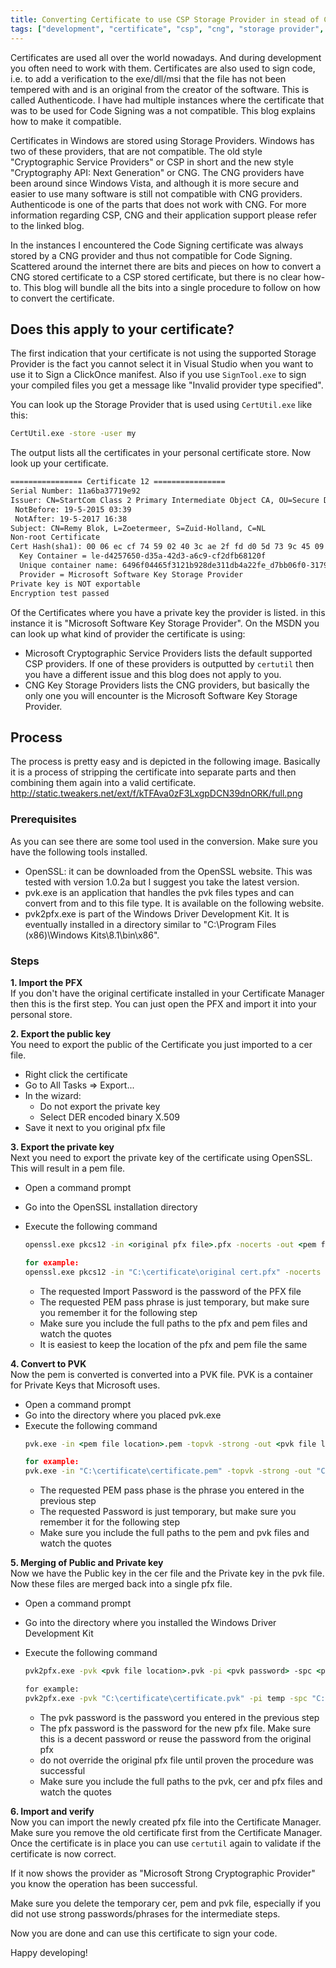 ```yaml
---
title: Converting Certificate to use CSP Storage Provider in stead of CNG Storage Provider
tags: ["development", "certificate", "csp", "cng", "storage provider", ".net"]
---
```

Certificates are used all over the world nowadays. And during development you often need to work with them. Certificates are also used to sign code, i.e. to add a verification to the exe/dll/msi that the file has not been tempered with and is an original from the creator of the software. This is called Authenticode. I have had multiple instances where the certificate that was to be used for Code Signing was a not compatible. This blog explains how to make it compatible.
<!--more-->
Certificates in Windows are stored using Storage Providers. Windows has two of these providers, that are not compatible. The old style "Cryptographic Service Providers" or CSP in short and the new style "Cryptography API: Next Generation" or CNG. The CNG providers have been around since Windows Vista, and although it is more secure and easier to use many software is still not compatible with CNG providers. Authenticode is one of the parts that does not work with CNG. For more information regarding CSP, CNG and their application support please refer to the linked blog.

In the instances I encountered the Code Signing certificate was always stored by a CNG provider and thus not compatible for Code Signing. Scattered around the internet there are bits and pieces on how to convert a CNG stored certificate to a CSP stored certificate, but there is no clear how-to. This blog will bundle all the bits into a single procedure to follow on how to convert the certificate.

## Does this apply to your certificate?
The first indication that your certificate is not using the supported Storage Provider is the fact you cannot select it in Visual Studio when you want to use it to Sign a ClickOnce manifest. Also if you use `SignTool.exe` to sign your compiled files you get a message like "Invalid provider type specified".

You can look up the Storage Provider that is used using `CertUtil.exe` like this:
```cmd
CertUtil.exe -store -user my
```

The output lists all the certificates in your personal certificate store. Now look up your certificate.
```txt
================ Certificate 12 ================
Serial Number: 11a6ba37719e92
Issuer: CN=StartCom Class 2 Primary Intermediate Object CA, OU=Secure Digital Certificate Signing, O=StartCom Ltd., C=IL
 NotBefore: 19-5-2015 03:39
 NotAfter: 19-5-2017 16:38
Subject: CN=Remy Blok, L=Zoetermeer, S=Zuid-Holland, C=NL
Non-root Certificate
Cert Hash(sha1): 00 06 ec cf 74 59 02 40 3c ae 2f fd d0 5d 73 9c 45 09 52 2a
  Key Container = le-d4257650-d35a-42d3-a6c9-cf2dfb68120f
  Unique container name: 6496f04465f3121b928de311db4a22fe_d7bb06f0-3179-4636-b5ea-7aecd5c55471
  Provider = Microsoft Software Key Storage Provider
Private key is NOT exportable
Encryption test passed
```

Of the Certificates where you have a private key the provider is listed. in this instance it is "Microsoft Software Key Storage Provider". On the MSDN you can look up what kind of provider the certificate is using:
- Microsoft Cryptographic Service Providers lists the default supported CSP providers. If one of these providers is outputted by `certutil` then you have a different issue and this blog does not apply to you.
- CNG Key Storage Providers lists the CNG providers, but basically the only one you will encounter is the Microsoft Software Key Storage Provider.

## Process
The process is pretty easy and is depicted in the following image. Basically it is a process of stripping the certificate into separate parts and then combining them again into a valid certificate.
http://static.tweakers.net/ext/f/kTFAva0zF3LxgpDCN39dnORK/full.png

### Prerequisites
As you can see there are some tool used in the conversion. Make sure you have the following tools installed.
- OpenSSL: it can be downloaded from the OpenSSL website. This was tested with version 1.0.2a but I suggest you take the latest version.
- pvk.exe is an application that handles the pvk files types and can convert from and to this file type. It is available on the following website.
- pvk2pfx.exe is part of the Windows Driver Development Kit. It is eventually installed in a directory similar to "C:\Program Files (x86)\Windows Kits\8.1\bin\x86".

### Steps

__1. Import the PFX__  
If you don't have the original certificate installed in your Certificate Manager then this is the first step. You can just open the PFX and import it into your personal store.

__2. Export the public key__  
You need to export the public of the Certificate you just imported to a cer file.

- Right click the certificate
- Go to All Tasks => Export...
- In the wizard:
    - Do not export the private key
    - Select DER encoded binary X.509
- Save it next to you original pfx file

__3. Export the private key__  
Next you need to export the private key of the certificate using OpenSSL. This will result in a pem file.

- Open a command prompt
- Go into the OpenSSL installation directory
- Execute the following command
    ```cmd
    openssl.exe pkcs12 -in <original pfx file>.pfx -nocerts -out <pem file location>.pem
    
    for example:
    openssl.exe pkcs12 -in "C:\certificate\original cert.pfx" -nocerts -out "C:\certificate\certificate.pem"
    ``` 

    - The requested Import Password is the password of the PFX file
    - The requested PEM pass phrase is just temporary, but make sure you remember it for the following step
    - Make sure you include the full paths to the pfx and pem files and watch the quotes
    - It is easiest to keep the location of the pfx and pem file the same

__4. Convert to PVK__  
Now the pem is converted is converted into a PVK file. PVK is a container for Private Keys that Microsoft uses.

- Open a command prompt
- Go into the directory where you placed pvk.exe
- Execute the following command
    ```cmd
    pvk.exe -in <pem file location>.pem -topvk -strong -out <pvk file location>.pvk

    for example:
    pvk.exe -in "C:\certificate\certificate.pem" -topvk -strong -out "C:\certificate\certificate.pvk"
    ```
    - The requested PEM pass phase is the phrase you entered in the previous step
    - The requested Password is just temporary, but make sure you remember it for the following step
    - Make sure you include the full paths to the pem and pvk files and watch the quotes

__5. Merging of Public and Private key__  
Now we have the Public key in the cer file and the Private key in the pvk file. Now these files are merged back into a single pfx file.

- Open a command prompt
- Go into the directory where you installed the Windows Driver Development Kit
- Execute the following command

    ```cmd
    pvk2pfx.exe -pvk <pvk file location>.pvk -pi <pvk password> -spc <pvk file location>.cer -pfx <new pfx file location>.pfx -po <pfx password>

    for example:
    pvk2pfx.exe -pvk "C:\certificate\certificate.pvk" -pi temp -spc "C:\certificate\certificate.cer" -pfx C:\certificate\new cert.pfx" -po 1337HiddenPassw0rd!
    ```

    - The pvk password is the password you entered in the previous step
    - The pfx password is the password for the new pfx file. Make sure this is a decent password or reuse the password from the original pfx
    - do not override the original pfx file until proven the procedure was successful
    - Make sure you include the full paths to the pvk, cer and pfx files and watch the quotes

__6. Import and verify__  
Now you can import the newly created pfx file into the Certificate Manager. Make sure you remove the old certificate first from the Certificate Manager. Once the certificate is in place you can use `certutil` again to validate if the certificate is now correct.

If it now shows the provider as "Microsoft Strong Cryptographic Provider" you know the operation has been successful.

Make sure you delete the temporary cer, pem and pvk file, especially if you did not use strong passwords/phrases for the intermediate steps.

Now you are done and can use this certificate to sign your code.

Happy developing!